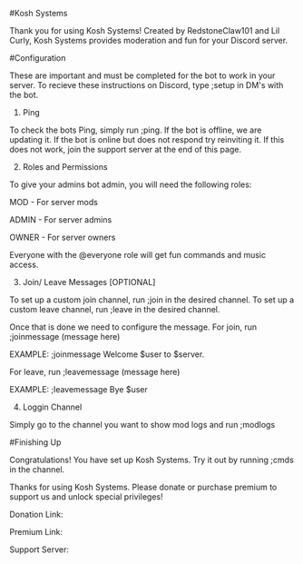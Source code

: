 #Kosh Systems

Thank you for using Kosh Systems!
Created by RedstoneClaw101 and Lil Curly,
Kosh Systems provides moderation and fun for 
your Discord server.

#Configuration

These are important and must be completed
for the bot to work in your server.
To recieve these instructions on Discord,
type ;setup in DM's with the bot.

1) Ping

To check the bots Ping, simply run ;ping. If the bot is offline, we are updating it. If the bot is online but does not respond try reinviting it. If this does not work, join the support server at the end of this page.


2) Roles and Permissions

To give your admins bot admin, you will need the following roles:

MOD - For server mods

ADMIN - For server admins

OWNER - For server owners

Everyone with the @everyone role will get fun commands and music access.


3) Join/ Leave Messages [OPTIONAL]

To set up a custom join channel, run ;join in the desired channel.
To set up a custom leave channel, run ;leave in the desired channel.

Once that is done we need to configure the message.
For join, run ;joinmessage (message here)

EXAMPLE: ;joinmessage Welcome $user to $server. 

For leave, run ;leavemessage (message here)

EXAMPLE: ;leavemessage Bye $user

4) Loggin Channel

Simply go to the channel you want to show mod logs and run ;modlogs

#Finishing Up

Congratulations! You have set up Kosh Systems.
Try it out by running ;cmds in the channel.

Thanks for using Kosh Systems.
Please donate or purchase premium to support us and unlock special privileges!

Donation Link:

Premium Link:

Support Server: 

    
